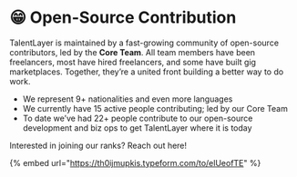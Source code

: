 # 😁 Open-Source Contribution

TalentLayer is maintained by a fast-growing community of open-source contributors, led by the **Core Team**. All team members have been freelancers, most have hired freelancers, and some have built gig marketplaces. Together, they’re a united front building a better way to do work.

* We represent 9+ nationalities and even more languages
* We currently have 15 active people contributing; led by our Core Team
* To date we’ve had 22+ people contribute to our open-source development and biz ops to get TalentLayer where it is today

Interested in joining our ranks? Reach out here!

{% embed url="https://th0ijmupkis.typeform.com/to/elUeofTE" %}

